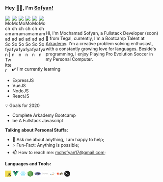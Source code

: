 ### Hey 👋🏽, I'm [Sofyan!](https://github.com/sofyanmoch) 

<a href="https://twitter.com/mochsofyan17">
  <img align="left" alt="Mochamad Sofyan | Twitter" width="22px" src="https://cdn.jsdelivr.net/npm/simple-icons@v3/icons/twitter.svg" />
</a>
<a href="https://www.linkedin.com/in/mochamad-sofyan-57b25818b/">
  <img align="left" alt="Mochamad Sofyan" width="22px" src="https://cdn.jsdelivr.net/npm/simple-icons@v3/icons/linkedin.svg" />
</a>
<a href="https://t.me/mochsofyan17">
  <img align="left" alt="Mochamad Sofyan" width="22px" src="https://cdn.jsdelivr.net/npm/simple-icons@v3/icons/telegram.svg" />
</a>
<a href="#">
  <img align="left" alt="Mochamad Sofyan" width="22px" src="https://cdn.jsdelivr.net/npm/simple-icons@v3/icons/reddit.svg" />
</a>
<a href="#">
  <img align="left" alt="Mochamad Sofyan" width="22px" src="https://cdn.jsdelivr.net/npm/simple-icons@v3/icons/leetcode.svg" />
</a>
<a href="https://www.instagram.com/moch.sof17">
  <img align="left" alt="Mochamad Sofyan" width="22px" src="https://cdn.jsdelivr.net/npm/simple-icons@v3/icons/instagram.svg" />
</a>

<br />
<br />

Hi, I'm Mochamad Sofyan, a Fullstack Developer (soon) 🚀 from Tegal, currently, I'm a Bootcamp Talent at [Arkademy](https://arkademy.com). I'm a creative problem solving enthusiast, with a constantly growing love for languages. Beside's programming, I enjoy Playing Pro Evolution Soccer in my Personal Computer.

✔️ I'm currently learning
- ExpressJS
- VueJS
- NodeJS
- ReactJS

💡 Goals for 2020
- Complete Arkademy Bootcamp
- be A Fullstack Javascript


**Talking about Personal Stuffs:**

- 💬 Ask me about anything, I am happy to help;
- ⚡️ Fun-Fact: Anything is possible;
- 📫 How to reach me: mchsfyan17@gmail.com;
<!-- 📝[Resume](https://vaporjawn.github.io/Resume.html)-->

**Languages and Tools:**  

<code><img height="20" src="https://raw.githubusercontent.com/github/explore/80688e429a7d4ef2fca1e82350fe8e3517d3494d/topics/javascript/javascript.png"></code>
<code><img height="20" src="https://raw.githubusercontent.com/github/explore/80688e429a7d4ef2fca1e82350fe8e3517d3494d/topics/vue/vue.png"></code>
<code><img height="20" src="https://raw.githubusercontent.com/github/explore/80688e429a7d4ef2fca1e82350fe8e3517d3494d/topics/react/react.png"></code>
<code><img height="20" src="https://raw.githubusercontent.com/github/explore/80688e429a7d4ef2fca1e82350fe8e3517d3494d/topics/nodejs/nodejs.png"></code>
<code><img height="20" src="https://raw.githubusercontent.com/github/explore/80688e429a7d4ef2fca1e82350fe8e3517d3494d/topics/php/php.png"></code>
<code><img height="20" src="https://raw.githubusercontent.com/github/explore/80688e429a7d4ef2fca1e82350fe8e3517d3494d/topics/express/express.png"></code>
<code><img height="20" src="https://raw.githubusercontent.com/github/explore/80688e429a7d4ef2fca1e82350fe8e3517d3494d/topics/mysql/mysql.png"></code>
<code><img height="20" src="https://raw.githubusercontent.com/github/explore/80688e429a7d4ef2fca1e82350fe8e3517d3494d/topics/git/git.png"></code>
<code><img height="20" src="https://raw.githubusercontent.com/github/explore/80688e429a7d4ef2fca1e82350fe8e3517d3494d/topics/terminal/terminal.png"></code>



<!--
**sofyanmoch/sofyanmoch** is a ✨ _special_ ✨ repository because its `README.md` (this file) appears on your GitHub profile.

Here are some ideas to get you started:

- 🌱 I’m currently learning Node JS, Express JS, Vue JS
- 👯 I’m looking to collaborate on ...
- 🤔 I’m looking for help with ...
- 💬 Ask me about ...
- 📫 How to reach me: ...
- 😄 Pronouns: ...
- ⚡ Fun fact: ...
-->

